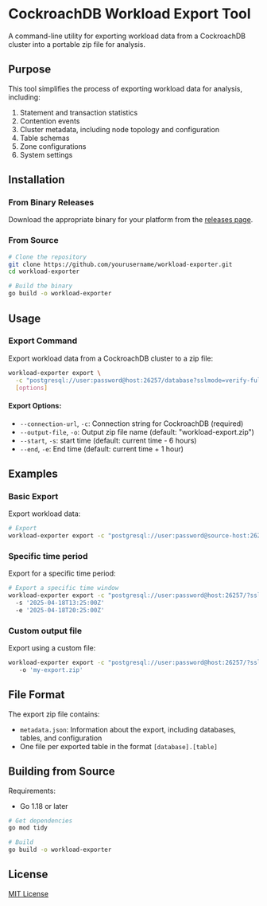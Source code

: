 # CockroachDB Workload Export Tool

A command-line utility for exporting workload data from a CockroachDB cluster into a portable zip file for analysis.

## Purpose

This tool simplifies the process of exporting workload data for analysis, including:

1. Statement and transaction statistics
2. Contention events
3. Cluster metadata, including node topology and configuration
4. Table schemas
5. Zone configurations
6. System settings

## Installation

### From Binary Releases

Download the appropriate binary for your platform from the [releases page](https://github.com/cockroachlabs/workload-exporter/releases).

### From Source

```bash
# Clone the repository
git clone https://github.com/yourusername/workload-exporter.git
cd workload-exporter

# Build the binary
go build -o workload-exporter
```

## Usage

### Export Command

Export workload data from a CockroachDB cluster to a zip file:

```bash
workload-exporter export \
  -c "postgresql://user:password@host:26257/database?sslmode=verify-full" \
  [options]
```

#### Export Options:

- `--connection-url`, `-c`: Connection string for CockroachDB (required)
- `--output-file`, `-o`: Output zip file name (default: "workload-export.zip")
- `--start`, `-s`: start time (default: current time - 6 hours)
- `--end`, `-e`: End time (default: current time + 1 hour) 

## Examples

### Basic Export

Export workload data:

```bash
# Export
workload-exporter export -c "postgresql://user:password@source-host:26257/?sslmode=verify-full"
```

### Specific time period

Export for a specific time period:

```bash
# Export a specific time window
workload-exporter export -c "postgresql://user:password@host:26257/?sslmode=verify-full" 
  -s '2025-04-18T13:25:00Z'
  -e '2025-04-18T20:25:00Z'
```

### Custom output file

Export using a custom file:

```bash
workload-exporter export -c "postgresql://user:password@host:26257/?sslmode=verify-full"
   -o 'my-export.zip'
```

## File Format

The export zip file contains:

- `metadata.json`: Information about the export, including databases, tables, and configuration
- One file per exported table in the format `[database].[table]`

## Building from Source

Requirements:
- Go 1.18 or later

```bash
# Get dependencies
go mod tidy

# Build
go build -o workload-exporter
```

## License

[MIT License](LICENSE)